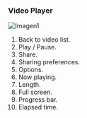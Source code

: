 ### Video Player

![Imagen1](http://static.energysistem.com/images/manuals/42430/565c225dc5c24.jpg)

1.	Back to video list.
2.	Play / Pause.
3.	Share.
4.	Sharing preferences.
5.	Options.
6.	Now playing.
7.	Length.
8.	Full screen.
9.	Progress bar.
10.	Elapsed time.


